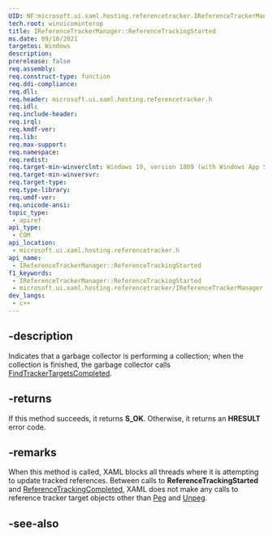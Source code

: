 ```yaml
---
UID: NF:microsoft.ui.xaml.hosting.referencetracker.IReferenceTrackerManager.ReferenceTrackingStarted
tech.root: winuicominterop
title: IReferenceTrackerManager::ReferenceTrackingStarted
ms.date: 09/10/2021
targetos: Windows
description: 
prerelease: false
req.assembly: 
req.construct-type: function
req.ddi-compliance: 
req.dll: 
req.header: microsoft.ui.xaml.hosting.referencetracker.h
req.idl: 
req.include-header: 
req.irql: 
req.kmdf-ver: 
req.lib: 
req.max-support: 
req.namespace: 
req.redist: 
req.target-min-winverclnt: Windows 10, version 1809 (with Windows App SDK 0.5 or later)
req.target-min-winversvr: 
req.target-type: 
req.type-library: 
req.umdf-ver: 
req.unicode-ansi: 
topic_type:
 - apiref
api_type:
 - COM
api_location:
 - microsoft.ui.xaml.hosting.referencetracker.h
api_name:
 - IReferenceTrackerManager::ReferenceTrackingStarted
f1_keywords:
 - IReferenceTrackerManager::ReferenceTrackingStarted
 - microsoft.ui.xaml.hosting.referencetracker/IReferenceTrackerManager::ReferenceTrackingStarted
dev_langs:
 - c++
---
```


## -description

Indicates that a garbage collector is performing a collection; when the collection is finished, the garbage collector calls [FindTrackerTargetsCompleted](nf-microsoft-ui-xaml-hosting-referencetracker-ireferencetrackermanager-findtrackertargetscompleted.md).

## -returns

If this method succeeds, it returns **S_OK**. Otherwise, it returns an **HRESULT** error code.

## -remarks

When this method is called, XAML blocks all threads where it is attempting to update tracked references.  Between calls to **ReferenceTrackingStarted** and [ReferenceTrackingCompleted](nf-microsoft-ui-xaml-hosting-referencetracker-ireferencetrackermanager-referencetrackingcompleted.md), XAML does not make any calls to reference tracker target objects other than [Peg](nf-microsoft-ui-xaml-hosting-referencetracker-ireferencetrackertarget-peg.md) and [Unpeg](nf-microsoft-ui-xaml-hosting-referencetracker-ireferencetrackertarget-unpeg.md).

## -see-also
